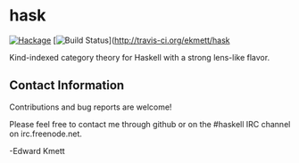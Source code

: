 hask
====

[![Hackage](https://img.shields.io/hackage/v/hask.svg)](https://hackage.haskell.org/package/hask) [![Build Status](https://secure.travis-ci.org/ekmett/hask.png?branch=master)](http://travis-ci.org/ekmett/hask

Kind-indexed category theory for Haskell with a strong lens-like flavor.

Contact Information
-------------------

Contributions and bug reports are welcome!

Please feel free to contact me through github or on the #haskell IRC channel on irc.freenode.net.

-Edward Kmett
